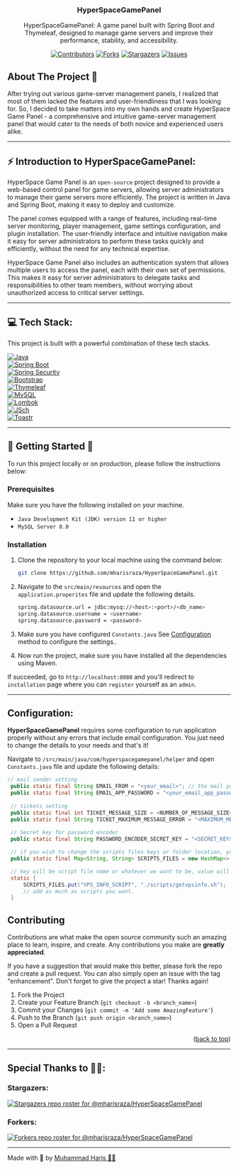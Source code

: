 <a name="readme-top"></a>

  <h3 align="center">HyperSpaceGamePanel</h3>

  <p align="center">
    HyperSpaceGamePanel: A game panel built with Spring Boot and Thymeleaf, designed to manage game servers and improve their performance, stability, and accessibility.
    <br />
<!--     <a href="https://github.com/othneildrew/Best-README-Template"><strong>Explore the docs »</strong></a>
    <br />
    <br />
    <a href="https://github.com/othneildrew/Best-README-Template">View Demo</a>
    ·
    <a href="https://github.com/othneildrew/Best-README-Template/issues">Report Bug</a>
    ·
    <a href="https://github.com/othneildrew/Best-README-Template/issues">Request Feature</a>
  </p> -->
</div>


<div align="center">
  
[![Contributors][contributors-shield]][contributors-url]
[![Forks][forks-shield]][forks-url]
[![Stargazers][stars-shield]][stars-url]
[![Issues][issues-shield]][issues-url]

</div>

<!-- ABOUT THE PROJECT -->
## About The Project 🤔

After trying out various game-server management panels, I realized that most of them lacked the features and user-friendliness that I was looking for. So, I decided to take matters into my own hands and create HyperSpace Game Panel - a comprehensive and intuitive game-server management panel that would cater to the needs of both novice and experienced users alike.
<hr>

## ⚡ Introduction to HyperSpaceGamePanel:

HyperSpace Game Panel is an `open-source` project designed to provide a web-based control panel for game servers, allowing server administrators to manage their game servers more efficiently. The project is written in Java and Spring Boot, making it easy to deploy and customize.

The panel comes equipped with a range of features, including real-time server monitoring, player management, game settings configuration, and plugin installation. The user-friendly interface and intuitive navigation make it easy for server administrators to perform these tasks quickly and efficiently, without the need for any technical expertise.

HyperSpace Game Panel also includes an authentication system that allows multiple users to access the panel, each with their own set of permissions. This makes it easy for server administrators to delegate tasks and responsibilities to other team members, without worrying about unauthorized access to critical server settings.

<hr>

## 💻 Tech Stack:

This project is built with a powerful combination of these tech stacks.

[![Java](https://img.shields.io/badge/java-007396?style=for-the-badge&logo=java&logoColor=white)](https://www.java.com/)
<br>
[![Spring Boot](https://img.shields.io/badge/spring_boot-6DB33F?style=for-the-badge&logo=spring-boot&logoColor=white)](https://spring.io/projects/spring-boot)
<br>
[![Spring Security](https://img.shields.io/badge/Spring_Security-green?style=for-the-badge&logo=spring&logoColor=white)](https://spring.io/projects/spring-security)
<br>
[![Bootstrap](https://img.shields.io/badge/bootstrap-563D7C?style=for-the-badge&logo=bootstrap&logoColor=white)](https://getbootstrap.com/)
<br>
[![Thymeleaf](https://img.shields.io/badge/thymeleaf-005F0F?style=for-the-badge&logo=thymeleaf&logoColor=white)](https://www.thymeleaf.org/)
<br>
[![MySQL](https://img.shields.io/badge/MySQL-8.0-blue?style=for-the-badge&logo=mysql&logoColor=white)](https://mysql.com/)
<br>
[![Lombok](https://img.shields.io/badge/Lombok-orange?style=for-the-badge&logo=lombok&logoColor=white)](https://projectlombok.org/)
<br>
[![JSch](https://img.shields.io/badge/JSch-0.1.55-green?style=for-the-badge&logo=jsch&logoColor=white)](https://mvnrepository.com/artifact/com.jcraft/jsch)
<br>
[![Toastr](https://img.shields.io/badge/Toastr-Latest-red?style=for-the-badge&logo=toastr)](https://codeseven.github.io/toastr/)

<hr>



<!-- GETTING STARTED -->
## 🌟 Getting Started 🌟

To run this project locally or on production, please follow the instructions below:

### Prerequisites
Make sure you have the following installed on your machine.

* `Java Development Kit (JDK) version 11 or higher`
* `MySQL Server 8.0`


### Installation


1. Clone the repository to your local machine using the command below:
   ```sh
   git clone https://github.com/mharisraza/HyperSpaceGamePanel.git
   ```
2. Navigate to the `src/main/resources` and open the `application.properites` file and
   update the following details.
   ```sh
   spring.datasource.url = jdbc:mysq://<host>:<port>/<db_name>
   spring.datasource.username = <username>
   spring.datasource.password = <password>
   ```
 3. Make sure you have configured `Constants.java` See [Configuration](#configuration) method to configure the settings..
  
 3. Now run the project, make sure you have installed all the dependencies using Maven.

 If succeeded, go to `http://localhost:8080` and you'll redirect to `installation` page where you can `register` yourself as an `admin`.
 <hr>
 
## Configuration:
<strong>HyperSpaceGamePanel</strong> requires some configuration to run application properly without any errors that include email configuration.
You just need to change the details to your needs and that's it!

 Navigate to `/src/main/java/com/hyperspacegamepanel/helper` and open `Constants.java` file and update the following details:
 <br>
   ```java
   // mail sender setting
    public static final String EMAIL_FROM = "<your_email>"; // the mail you want to send from
    public static final String EMAIL_APP_PASSWORD = "<your_email_app_password>"; // app password (You can get it from the Google's Account Setting)
    
    // tickets setting
    public static final int TICKET_MESSAGE_SIZE = <NUMBER_OF_MESSAGE_SIZE>; // change to your needs.
    public static final String TICKET_MAXIMUM_MESSAGE_ERROR = "<MAXIMUM_MESSAGE_ERROR>" // default: Maximum <NUMBER_OF_MESSAGE_SIZE> characters are       allowed;
    
    // Secret key for password encoder 
    public static final String PASSWORD_ENCODER_SECRET_KEY = "<SECRET_KEY>";
 
    // if you wish to change the scripts files keys or folder location, you'll need to update here, by default //they are in the correct place.
    public static final Map<String, String> SCRIPTS_FILES = new HashMap<>();

    // key will be script file name or whatever we want to be, value will be the location of the local scripts file
    static {
        SCRIPTS_FILES.put("VPS_INFO_SCRIPT", "./scripts/getvpsinfo.sh");
        // add as much as scripts you want.
    }
   ```
   


<!-- CONTRIBUTING -->
## Contributing

Contributions are what make the open source community such an amazing place to learn, inspire, and create. Any contributions you make are **greatly appreciated**.

If you have a suggestion that would make this better, please fork the repo and create a pull request. You can also simply open an issue with the tag "enhancement".
Don't forget to give the project a star! Thanks again!

1. Fork the Project
2. Create your Feature Branch (`git checkout -b <branch_name>`)
3. Commit your Changes (`git commit -m 'Add some AmazingFeature'`)
4. Push to the Branch (`git push origin <branch_name>`)
5. Open a Pull Request

<p align="right">(<a href="#readme-top">back to top</a>)</p>
<hr>

## Special Thanks to 🙏🎉:
### Stargazers:
[![Stargazers repo roster for @mharisraza/HyperSpaceGamePanel](https://reporoster.com/stars/dark/mharisraza/HyperSpaceGamePanel)](https://github.com/mharisraza/HyperSpaceGamePanel/stargazers)

### Forkers:
[![Forkers repo roster for @mharisraza/HyperSpaceGamePanel](https://reporoster.com/forks/dark/mharisraza/HyperSpaceGamePanel)](https://github.com/mharisraza/HyperSpaceGamePanel/network/members)
<hr>
<span>Made with 💖 by <a href="https://github.com/mharisraza/">Muhammad Haris 🙋‍♂️</a></span>

<!-- MARKDOWN LINKS & IMAGES -->
<!-- https://www.markdownguide.org/basic-syntax/#reference-style-links -->
[contributors-shield]: https://img.shields.io/github/contributors/mharisraza/HyperSpaceGamePanel?style=for-the-badge&logo=contributors
[contributors-url]: https://github.com/mharisraza/HyperSpaceGamePanel/graphs/contributors
[forks-shield]: https://img.shields.io/github/forks/mharisraza/HyperSpaceGamePanel?style=for-the-badge
[forks-url]: https://github.com/mharisraza/HyperSpaceGamePanel/network/members
[stars-shield]: https://img.shields.io/github/stars/mharisraza/HyperSpaceGamePanel?style=for-the-badge
[stars-url]: https://github.com/mharisraza/HyperSpaceGamePanel/stargazers
[issues-shield]: https://img.shields.io/github/issues/mharisraza/HyperSpaceGamePanel?style=for-the-badge
[issues-url]: https://github.com/mharisraza/HyperSpaceGamePanel/issues
